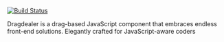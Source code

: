 [![Build Status](https://travis-ci.org/skidding/dragdealer.png?branch=master)](https://travis-ci.org/skidding/dragdealer)

Dragdealer is a drag-based JavaScript component that embraces endless front-end solutions. Elegantly crafted for JavaScript-aware coders
